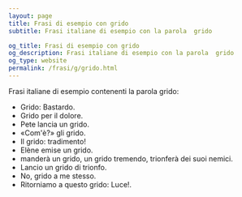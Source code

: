 ```yaml
---
layout: page
title: Frasi di esempio con grido 
subtitle: Frasi italiane di esempio con la parola  grido

og_title: Frasi di esempio con grido 
og_description: Frasi italiane di esempio con la parola  grido
og_type: website
permalink: /frasi/g/grido.html
---
```


Frasi italiane di esempio contenenti la parola grido:


- Grido: Bastardo.
- Grido per il dolore.
- Pete lancia un grido.
- «Com'è?» gli grido.
- Il grido: tradimento!
- Elène emise un grido.
- manderà un grido, un grido tremendo, trionferà dei suoi nemici.
- Lancio un grido di trionfo.
- No, grido a me stesso.
- Ritorniamo a questo grido: Luce!.
